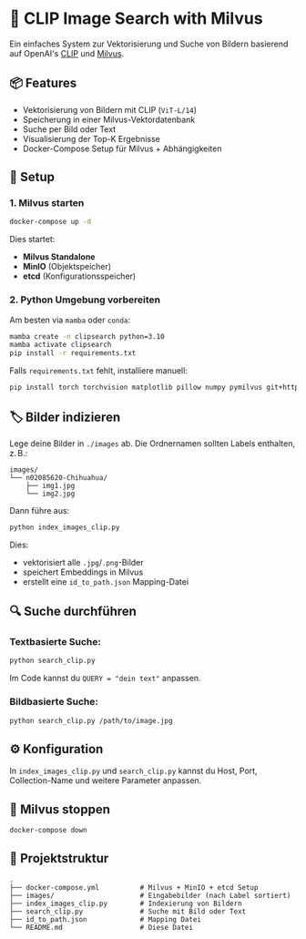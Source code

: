 
# 🧠 CLIP Image Search with Milvus

Ein einfaches System zur Vektorisierung und Suche von Bildern basierend auf OpenAI's [CLIP](https://github.com/openai/CLIP) und [Milvus](https://milvus.io/).

## 📦 Features

- Vektorisierung von Bildern mit CLIP (`ViT-L/14`)
- Speicherung in einer Milvus-Vektordatenbank
- Suche per Bild oder Text
- Visualisierung der Top-K Ergebnisse
- Docker-Compose Setup für Milvus + Abhängigkeiten

## 🚀 Setup

### 1. Milvus starten

```bash
docker-compose up -d
```

Dies startet:
- **Milvus Standalone**
- **MinIO** (Objektspeicher)
- **etcd** (Konfigurationsspeicher)

### 2. Python Umgebung vorbereiten

Am besten via `mamba` oder `conda`:

```bash
mamba create -n clipsearch python=3.10
mamba activate clipsearch
pip install -r requirements.txt
```

Falls `requirements.txt` fehlt, installiere manuell:

```bash
pip install torch torchvision matplotlib pillow numpy pymilvus git+https://github.com/openai/CLIP.git
```

## 🏷️ Bilder indizieren

Lege deine Bilder in `./images` ab. Die Ordnernamen sollten Labels enthalten, z. B.:

```
images/
└── n02085620-Chihuahua/
    ├── img1.jpg
    └── img2.jpg
```

Dann führe aus:

```bash
python index_images_clip.py
```

Dies:
- vektorisiert alle `.jpg`/`.png`-Bilder
- speichert Embeddings in Milvus
- erstellt eine `id_to_path.json` Mapping-Datei

## 🔍 Suche durchführen

### Textbasierte Suche:

```bash
python search_clip.py
```

Im Code kannst du `QUERY = "dein text"` anpassen.

### Bildbasierte Suche:

```bash
python search_clip.py /path/to/image.jpg
```

## ⚙️ Konfiguration

In `index_images_clip.py` und `search_clip.py` kannst du Host, Port, Collection-Name und weitere Parameter anpassen.

## 🧹 Milvus stoppen

```bash
docker-compose down
```

## 📁 Projektstruktur

```
.
├── docker-compose.yml          # Milvus + MinIO + etcd Setup
├── images/                     # Eingabebilder (nach Label sortiert)
├── index_images_clip.py        # Indexierung von Bildern
├── search_clip.py              # Suche mit Bild oder Text
├── id_to_path.json             # Mapping Datei
└── README.md                   # Diese Datei
```
